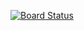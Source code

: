 [![Board Status](https://dev.azure.com/odluser1394493/f699c855-961d-4530-9f4d-83a712f0d429/8c0c55d1-3cd5-4197-9704-59cca72677f8/_apis/work/boardbadge/4dea5ff1-12b6-43cf-8f14-440a94290ce8)](https://dev.azure.com/odluser1394493/f699c855-961d-4530-9f4d-83a712f0d429/_boards/board/t/8c0c55d1-3cd5-4197-9704-59cca72677f8/Microsoft.RequirementCategory)